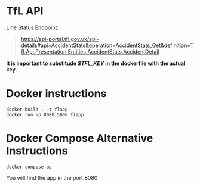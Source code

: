 # TfL API

Line Status Endpoint:
>https://api-portal.tfl.gov.uk/api-details#api=AccidentStats&operation=AccidentStats_Get&definition=Tfl.Api.Presentation.Entities.AccidentStats.AccidentDetail
>

**It is important to substitude _$TFL_KEY_ in the dockerfile with the actual key.**

# Docker instructions
```
docker build . -t flapp
docker run -p 8080:5000 flapp
```

# Docker Compose Alternative Instructions

```
docker-compose up
```

You will find the app in the port 8080
